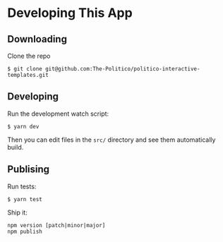 # Developing This App

## Downloading
Clone the repo

```
$ git clone git@github.com:The-Politico/politico-interactive-templates.git
```

## Developing
Run the development watch script:

```
$ yarn dev
```

Then you can edit files in the `src/` directory and see them automatically build.

## Publising
Run tests:

```
$ yarn test
```

Ship it:
```
npm version [patch|minor|major]
npm publish
```
